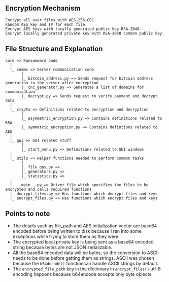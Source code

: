 ## **Encryption Mechanism**
    Encrypt all user files with AES-256-CBC.
    Random AES key and IV for each file.
    Encrypt AES keys with locally generated public key RSA-2048.
    Encrypt locally generated private key with RSA-2048 common public key.
       

## **File Structure and Explanation**
    core => Ransomware code
      |
      |_ comms => Server communication code
           |
           |_ bitcoin_address.py => Sends request for bitcoin address generation to the server after encryption
           |_ cnc_generator.py => Generates a list of domains for communication
           |_ decrypt.py => Sends request to verify payment and decrypt data
      |
      |_ crypto => Definitions related to encryption and decryption
           |
           |_ asymmetric_encryption.py => Contains definitions related to RSA
           |_ symmetric_encryption.py => Contains defintions related to AES
      |
      |_ gui => GUI related stuff
           |
           |_ start_menu.py => Definitions related to GUI windows
      |
      |_ utils => Helper functions needed to perform common tasks
           |
           |_ file_ops.py => 
           |_ generators.py =>
           |_ statistics.py =>
      |
      |_ __main__.py => Driver file which specifies the files to be encrypted and calls required functions
      |_ decrypt_files.py => Has functions which decrypt files and keys 
      |_ encrypt_files.py => Has functions which encrypt files and keys
      

## **Points to note**
* The details such as file_path and AES initialization vector are base64 encoded before being written to disk because I ran into some exceptions while trying to store them as they were.
* The encrypted local private key is being sent as a base64 encoded string because bytes are not JSON serializable.
* All the base64 encoded data will be bytes, so the conversion to ASCII needs to be done before getting them as strings. ASCII was chosen because the `b64decode()` functioncan handle ASCII strings by default.
* The `encrypted_file_path` key in the dictionary in `encrypt_files()` utf-8 encoding happens because b64encode accepts only byte objects.